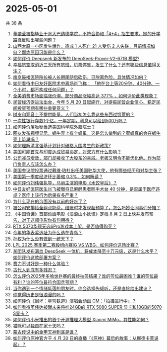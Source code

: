 # 2025-05-01

共 38 条

<!-- BEGIN -->
<!-- 最后更新时间 Thu May 01 2025 06:36:34 GMT+0800 (China Standard Time) -->

1. [董袭莹被指毕业于哥大巴纳德学院，不符合协和「4+4」招生要求，她的升学路径反映出哪些问题？](https://www.zhihu.com/search?q=https%3A%2F%2Fapi.zhihu.com%2Fquestions%2F1900905146491299642)
1. [山西太原一小区发生爆炸，造成 1 人死亡 21 人受伤 2 人失联，目前情况如何？爆炸原因可能是什么？](https://www.zhihu.com/search?q=https%3A%2F%2Fapi.zhihu.com%2Fquestions%2F1900920733963613260)
1. [如何评价 Deepseek 新发布的 DeepSeek-Prover-V2-671B 模型?](https://www.zhihu.com/search?q=https%3A%2F%2Fapi.zhihu.com%2Fquestions%2F1900955534003254030)
1. [幸福航空取消近三天所有航班，机票停售，发生了什么？还有哪些信息值得关注？](https://www.zhihu.com/search?q=https%3A%2F%2Fapi.zhihu.com%2Fquestions%2F1900131955191837875)
1. [南京鼓楼医院院长被人长期尾随后砍伤，已脱离危险，具体情况如何？](https://www.zhihu.com/search?q=https%3A%2F%2Fapi.zhihu.com%2Fquestions%2F1901010894688837686)
1. [如何看待中日友好医院术中离场肖飞称： 「他在台上等20分钟、40分钟、一个小时，都不构成任何问题」？](https://www.zhihu.com/search?q=https%3A%2F%2Fapi.zhihu.com%2Fquestions%2F1900492851256759240)
1. [全美消费市场面临涨价潮，部分商品涨幅高达 377% ，如何评价此类现象？](https://www.zhihu.com/search?q=https%3A%2F%2Fapi.zhihu.com%2Fquestions%2F1900505698959356702)
1. [民营经济促进法出台，今年 5 月 20 日起施行，对提振民营企业信心、稳定民间投资预期有哪些重要意义？](https://www.zhihu.com/search?q=https%3A%2F%2Fapi.zhihu.com%2Fquestions%2F1900841132847530098)
1. [树皮和观音土不提供能量，人们当初怎么靠这些东西过饥荒的？](https://www.zhihu.com/search?q=https%3A%2F%2Fapi.zhihu.com%2Fquestions%2F1899425269565075848)
1. [一次性银行存款1个亿，一年定期，利息可以给到500万吗？](https://www.zhihu.com/search?q=https%3A%2F%2Fapi.zhihu.com%2Fquestions%2F624105130)
1. [如何评价屠呦呦当选美国科学院外籍院士？](https://www.zhihu.com/search?q=https%3A%2F%2Fapi.zhihu.com%2Fquestions%2F1900830315653621293)
1. [网友发布视频显示，蜗牛壳上有个蜂巢，这是怎么做到的？蜜蜂真的会在蜗牛壳上筑巢吗？](https://www.zhihu.com/search?q=https%3A%2F%2Fapi.zhihu.com%2Fquestions%2F1899937912822396068)
1. [如何理解清北强基计划针对破格入围考生的新政策?](https://www.zhihu.com/search?q=https%3A%2F%2Fapi.zhihu.com%2Fquestions%2F1898400826403329129)
1. [美国可能首先与印度达成贸易协定，对双方有什么影响？](https://www.zhihu.com/search?q=https%3A%2F%2Fapi.zhihu.com%2Fquestions%2F1900511300506859103)
1. [公司减员增效，部门却接收了大股东的亲戚。老板又明令不能优化他。作为部门负责人应该怎么办？](https://www.zhihu.com/search?q=https%3A%2F%2Fapi.zhihu.com%2Fquestions%2F1893327403553624264)
1. [美国参议院投票通过戴维·珀杜出任美国驻华大使，他有哪些经历和对华主张？](https://www.zhihu.com/search?q=https%3A%2F%2Fapi.zhihu.com%2Fquestions%2F1900813563024597941)
1. [美国第一季度经济环比萎缩 0.3%，如何解读？](https://www.zhihu.com/search?q=https%3A%2F%2Fapi.zhihu.com%2Fquestions%2F1901011957265437697)
1. [如何评价刘伟强执导，马丽主演的电影《水饺皇后》？](https://www.zhihu.com/search?q=https%3A%2F%2Fapi.zhihu.com%2Fquestions%2F1899923012540654565)
1. [中日友好医院医生肖飞被曝将已麻醉患者晾手术台 40 分钟，是否属于医疗违规？医疗上该行为后果有多严重？](https://www.zhihu.com/search?q=https%3A%2F%2Fapi.zhihu.com%2Fquestions%2F1900658667176555321)
1. [为什么现在的泡面没有以前的好吃了？](https://www.zhihu.com/search?q=https%3A%2F%2Fapi.zhihu.com%2Fquestions%2F1899239046363983992)
1. [被公司安排给全组点奶茶，结账时才发现超预算了，怎么巧妙让同事们分摊？](https://www.zhihu.com/search?q=https%3A%2F%2Fapi.zhihu.com%2Fquestions%2F15558462356)
1. [《中国奇谭》首部动画电影《浪浪山小妖怪》定档 8 月 2 日上映并发布预告，对于这部电影你有何期待？](https://www.zhihu.com/search?q=https%3A%2F%2Fapi.zhihu.com%2Fquestions%2F1900497094818625419)
1. [RTX 5070华硕天选6Pro游戏本上架，是否值得购买？](https://www.zhihu.com/search?q=https%3A%2F%2Fapi.zhihu.com%2Fquestions%2F1900136963245315560)
1. [今年的华表奖选址为什么选在青岛？](https://www.zhihu.com/search?q=https%3A%2F%2Fapi.zhihu.com%2Fquestions%2F1898980897258202693)
1. [孙权为什么没有做到一统天下？](https://www.zhihu.com/search?q=https%3A%2F%2Fapi.zhihu.com%2Fquestions%2F661067710)
1. [LPL 2025 赛季第二赛段组内赛iG VS WBG，如何评价这场比赛？](https://www.zhihu.com/search?q=https%3A%2F%2Fapi.zhihu.com%2Fquestions%2F1900986985713230997)
1. [某团队发布满血 DeepSeek 一体机，将成本降至十万元级，这是什么水平？如何评价这款部署方案？](https://www.zhihu.com/search?q=https%3A%2F%2Fapi.zhihu.com%2Fquestions%2F1900593090668000911)
1. [费力不讨好是一种什么体验？](https://www.zhihu.com/search?q=https%3A%2F%2Fapi.zhihu.com%2Fquestions%2F31507843)
1. [古代人到底有多残忍？](https://www.zhihu.com/search?q=https%3A%2F%2Fapi.zhihu.com%2Fquestions%2F65105151)
1. [怎么评价2025年多哈世乒赛的最终抽签结果？谁的签位最困难？谁的签位最有利？谁的签位最符合国乒预期？](https://www.zhihu.com/search?q=https%3A%2F%2Fapi.zhihu.com%2Fquestions%2F1900266719743836549)
1. [当你遇到一个情绪低落的朋友时，你会选择先倾听，还是直接给出建议？](https://www.zhihu.com/search?q=https%3A%2F%2Fapi.zhihu.com%2Fquestions%2F1889949311007192719)
1. [你觉得历史是很浪漫的吗？](https://www.zhihu.com/search?q=https%3A%2F%2Fapi.zhihu.com%2Fquestions%2F312938407)
1. [如何评价《崩坏：星穹铁道》演唱会动画 CM：「拍摄进行中」？](https://www.zhihu.com/search?q=https%3A%2F%2Fapi.zhihu.com%2Fquestions%2F1900625386414539315)
1. [如何看待英伟达被曝未来将推24GB的 RTX 5080 SUPER 显卡和18GB的5070 S显卡？](https://www.zhihu.com/search?q=https%3A%2F%2Fapi.zhihu.com%2Fquestions%2F1900159956688283003)
1. [如何评价小米推出的首个开源推理大模型 Xiaomi MiMo，其性能如何？](https://www.zhihu.com/search?q=https%3A%2F%2Fapi.zhihu.com%2Fquestions%2F1900867270374331919)
1. [猫咪可以独自在家十天吗？](https://www.zhihu.com/search?q=https%3A%2F%2Fapi.zhihu.com%2Fquestions%2F442448678)
1. [蒙古传说中的金甲天神到底是谁？](https://www.zhihu.com/search?q=https%3A%2F%2Fapi.zhihu.com%2Fquestions%2F14284371741)
1. [如何评价原神官方于 4 月 30 日的直播「《原神》幕后的故事：从挪德卡莱说起」？](https://www.zhihu.com/search?q=https%3A%2F%2Fapi.zhihu.com%2Fquestions%2F1900889755295655267)

<!-- END -->
